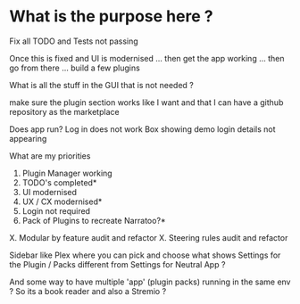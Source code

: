 
# What is the purpose here ? 

Fix all TODO and Tests not passing


Once this is fixed and UI is modernised ... then get the app working ... then go from there ... build a few plugins

What is all the stuff in the GUI that is not needed ?

make sure the plugin section works like I want and that I can have a github repository as the marketplace 

Does app run? 
Log in does not work
Box showing demo login details not appearing


What are my priorities
1. Plugin Manager working
2. TODO's completed*
3. UI modernised
4. UX / CX modernised*
5. Login not required
6. Pack of Plugins to recreate Narratoo?*



X. Modular by feature audit and refactor
X. Steering rules audit and refactor


Sidebar like Plex where you can pick and choose what shows 
Settings for the Plugin / Packs different from Settings for Neutral App ?

And some way to have multiple 'app' (plugin packs) running in the same env ? 
So its a book reader and also a Stremio ? 